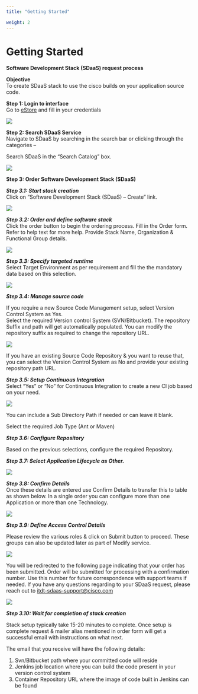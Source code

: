 ```yaml
---
title: "Getting Started"

weight: 2
---
```


# Getting Started

**Software Development Stack (SDaaS) request process**

**Objective**  
To create SDaaS stack to use the cisco builds on your application source code.

**Step 1: Login to interface**  
Go to  [eStore](http://estore.cisco.com/)  and fill in your credentials

![](http://minio.cisco.com/hackmd/uploads/upload_576193102df729515d1c4c5f816bff1b.png)

**Step 2: Search SDaaS Service**  
Navigate to SDaaS by searching in the search bar or clicking through the categories –

Search SDaaS in the “Search Catalog” box.

![](http://minio.cisco.com/hackmd/uploads/upload_f2cd1aab6cdabcd1ac0330ee6183b5b9.png)

**Step 3: Order Software Development Stack (SDaaS)**

_**Step 3.1: Start stack creation**_  
Click on “Software Development Stack (SDaaS) – Create” link.

![](http://minio.cisco.com/hackmd/uploads/upload_d6e5933b1682f296354784250cd50f13.png)

_**Step 3.2: Order and define software stack**_  
Click the order button to begin the ordering process. Fill in the Order form. Refer to help text for more help. Provide Stack Name, Organization & Functional Group details.

![](http://minio.cisco.com/hackmd/uploads/upload_47f03f0797237d3a1ed1079eb45f7914.png)

_**Step 3.3: Specify targeted runtime**_  
Select Target Environment as per requirement and fill the the mandatory data based on this selection.

![](http://minio.cisco.com/hackmd/uploads/upload_26b3c2128a2d5d9ecbd5f135745ca835.png)

_**Step 3.4: Manage source code**_

If you require a new Source Code Management setup, select Version Control System as Yes.  
Select the required Version control System (SVN/Bitbucket). The repository Suffix and path will get automatically populated. You can modify the repository suffix as required to change the repository URL.

![](http://minio.cisco.com/hackmd/uploads/upload_04e7e7ff113ae2d479d3065215e5fa6f.png)

If you have an existing Source Code Repository & you want to reuse that, you can select the Version Control System as No and provide your existing repository path URL.

_**Step 3.5: Setup Continuous Integration**_  
Select “Yes” or “No” for Continuous Integration to create a new CI job based on your need.

![](http://minio.cisco.com/hackmd/uploads/upload_e837dd0a8d115a06cf62c7b0995e2bd0.png)

You can include a Sub Directory Path if needed or can leave it blank.

Select the required Job Type (Ant or Maven)

_**Step 3.6: Configure Repository**_

Based on the previous selections, configure the required Repository.

_**Step 3.7: Select Application Lifecycle as Other.**_

![](http://minio.cisco.com/hackmd/uploads/upload_7dca75ea2600d8369b8e5651e8ea8f17.png)

_**Step 3.8: Confirm Details**_  
Once these details are entered use Confirm Details to transfer this to table as shown below. In a single order you can configure more than one Application or more than one Technology.

![](http://minio.cisco.com/hackmd/uploads/upload_692f8754ab8f24b00d7ebd934f0e525b.png)

_**Step 3.9: Define Access Control Details**_

Please review the various roles & click on Submit button to proceed. These groups can also be updated later as part of Modify service.

![](http://minio.cisco.com/hackmd/uploads/upload_0142607c735b570b7e7058803ae07f1b.png)

You will be redirected to the following page indicating that your order has been submitted. Order will be submitted for processing with a confirmation number. Use this number for future correspondence with support teams if needed. If you have any questions regarding to your SDaaS request, please reach out to  [itdt-sdaas-support@cisco.com](mailto:itdt-sdaas-support@cisco.com)

![](http://minio.cisco.com/hackmd/uploads/upload_a2a51a65d6df3a02cd24a3ecdbd9c303.png)

_**Step 3.10: Wait for completion of stack creation**_

Stack setup typically take 15-20 minutes to complete. Once setup is complete request & mailer alias mentioned in order form will get a successful email with instructions on what next.

The email that you receive will have the following details:

1.  Svn/Bitbucket path where your committed code will reside
2.  Jenkins job location where you can build the code present in your version control system
3.  Container Repository URL where the image of code built in Jenkins can be found





